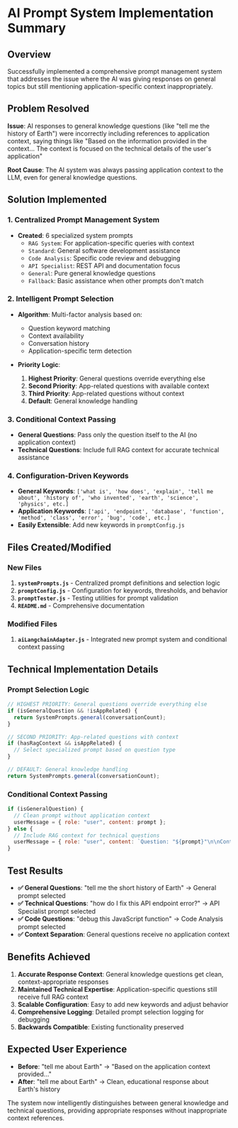 # AI Prompt System Implementation Summary

## Overview
Successfully implemented a comprehensive prompt management system that addresses the issue where the AI was giving responses on general topics but still mentioning application-specific context inappropriately.

## Problem Resolved
**Issue**: AI responses to general knowledge questions (like "tell me the history of Earth") were incorrectly including references to application context, saying things like "Based on the information provided in the context... The context is focused on the technical details of the user's application"

**Root Cause**: The AI system was always passing application context to the LLM, even for general knowledge questions.

## Solution Implemented

### 1. Centralized Prompt Management System
- **Created**: 6 specialized system prompts
  - `RAG System`: For application-specific queries with context
  - `Standard`: General software development assistance
  - `Code Analysis`: Specific code review and debugging
  - `API Specialist`: REST API and documentation focus
  - `General`: Pure general knowledge questions
  - `Fallback`: Basic assistance when other prompts don't match

### 2. Intelligent Prompt Selection
- **Algorithm**: Multi-factor analysis based on:
  - Question keyword matching
  - Context availability
  - Conversation history
  - Application-specific term detection

- **Priority Logic**:
  1. **Highest Priority**: General questions override everything else
  2. **Second Priority**: App-related questions with available context
  3. **Third Priority**: App-related questions without context
  4. **Default**: General knowledge handling

### 3. Conditional Context Passing
- **General Questions**: Pass only the question itself to the AI (no application context)
- **Technical Questions**: Include full RAG context for accurate technical assistance

### 4. Configuration-Driven Keywords
- **General Keywords**: `['what is', 'how does', 'explain', 'tell me about', 'history of', 'who invented', 'earth', 'science', 'physics', etc.]`
- **Application Keywords**: `['api', 'endpoint', 'database', 'function', 'method', 'class', 'error', 'bug', 'code', etc.]`
- **Easily Extensible**: Add new keywords in `promptConfig.js`

## Files Created/Modified

### New Files
1. **`systemPrompts.js`** - Centralized prompt definitions and selection logic
2. **`promptConfig.js`** - Configuration for keywords, thresholds, and behavior
3. **`promptTester.js`** - Testing utilities for prompt validation
4. **`README.md`** - Comprehensive documentation

### Modified Files
1. **`aiLangchainAdapter.js`** - Integrated new prompt system and conditional context passing

## Technical Implementation Details

### Prompt Selection Logic
```javascript
// HIGHEST PRIORITY: General questions override everything else
if (isGeneralQuestion && !isAppRelated) {
  return SystemPrompts.general(conversationCount);
}

// SECOND PRIORITY: App-related questions with context
if (hasRagContext && isAppRelated) {
  // Select specialized prompt based on question type
}

// DEFAULT: General knowledge handling
return SystemPrompts.general(conversationCount);
```

### Conditional Context Passing
```javascript
if (isGeneralQuestion) {
  // Clean prompt without application context
  userMessage = { role: "user", content: prompt };
} else {
  // Include RAG context for technical questions
  userMessage = { role: "user", content: `Question: "${prompt}"\n\nContext:\n\n${context}` };
}
```

## Test Results
- **✅ General Questions**: "tell me the short history of Earth" → General prompt selected
- **✅ Technical Questions**: "how do I fix this API endpoint error?" → API Specialist prompt selected
- **✅ Code Questions**: "debug this JavaScript function" → Code Analysis prompt selected
- **✅ Context Separation**: General questions receive no application context

## Benefits Achieved
1. **Accurate Response Context**: General knowledge questions get clean, context-appropriate responses
2. **Maintained Technical Expertise**: Application-specific questions still receive full RAG context
3. **Scalable Configuration**: Easy to add new keywords and adjust behavior
4. **Comprehensive Logging**: Detailed prompt selection logging for debugging
5. **Backwards Compatible**: Existing functionality preserved

## Expected User Experience
- **Before**: "tell me about Earth" → "Based on the application context provided..."
- **After**: "tell me about Earth" → Clean, educational response about Earth's history

The system now intelligently distinguishes between general knowledge and technical questions, providing appropriate responses without inappropriate context references.

